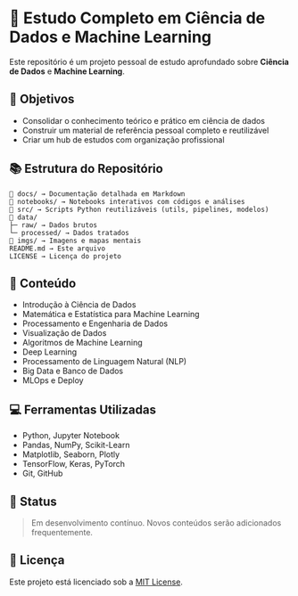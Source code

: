 # 🚀 Estudo Completo em Ciência de Dados e Machine Learning

Este repositório é um projeto pessoal de estudo aprofundado sobre **Ciência de Dados** e **Machine Learning**. 

## 🧠 Objetivos
- Consolidar o conhecimento teórico e prático em ciência de dados
- Construir um material de referência pessoal completo e reutilizável
- Criar um hub de estudos com organização profissional

## 📚 Estrutura do Repositório

```
📁 docs/ → Documentação detalhada em Markdown
📁 notebooks/ → Notebooks interativos com códigos e análises
📁 src/ → Scripts Python reutilizáveis (utils, pipelines, modelos)
📁 data/
├─ raw/ → Dados brutos
└─ processed/ → Dados tratados
📁 imgs/ → Imagens e mapas mentais
README.md → Este arquivo
LICENSE → Licença do projeto
```

## 📘 Conteúdo

- Introdução à Ciência de Dados
- Matemática e Estatística para Machine Learning
- Processamento e Engenharia de Dados
- Visualização de Dados
- Algoritmos de Machine Learning
- Deep Learning
- Processamento de Linguagem Natural (NLP)
- Big Data e Banco de Dados
- MLOps e Deploy

## 💻 Ferramentas Utilizadas
- Python, Jupyter Notebook
- Pandas, NumPy, Scikit-Learn
- Matplotlib, Seaborn, Plotly
- TensorFlow, Keras, PyTorch
- Git, GitHub

## 📌 Status
> Em desenvolvimento contínuo. Novos conteúdos serão adicionados frequentemente.

## 📜 Licença
Este projeto está licenciado sob a [MIT License](LICENSE).
